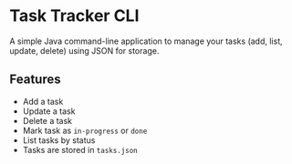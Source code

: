 # Task Tracker CLI

A simple Java command-line application to manage your tasks (add, list, update, delete) using JSON for storage.

## Features
- Add a task
- Update a task
- Delete a task
- Mark task as `in-progress` or `done`
- List tasks by status
- Tasks are stored in `tasks.json`

